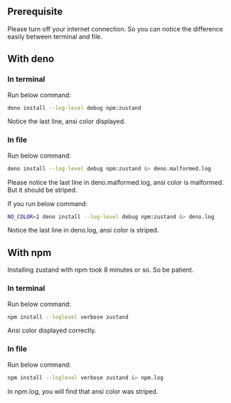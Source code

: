 ## Prerequisite

Please turn off your internet connection. So you can notice the difference easily between terminal and file.

## With deno

### In terminal

Run below command:
```sh
deno install --log-level debug npm:zustand
```
Notice the last line, ansi color displayed.

### In file

Run below command:
```sh
deno install --log-level debug npm:zustand &> deno.malformed.log
```
Please notice the last line in deno.malformed.log, ansi color is malformed. But it should be striped.

If you run below command:
```sh
NO_COLOR=1 deno install --log-level debug npm:zustand &> deno.log
```
Notice the last line in deno.log, ansi color is striped.

## With npm

Installing zustand with npm took 8 minutes or so. So be patient.

### In terminal

Run below command:
```sh
npm install --loglevel verbose zustand
```
Ansi color displayed correctly.

### In file

Run below command:
```sh
npm install --loglevel verbose zustand &> npm.log
```
In npm.log, you will find that ansi color was striped.
